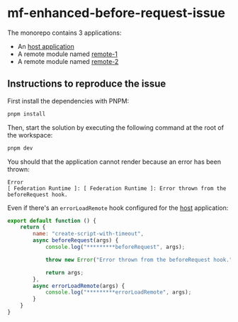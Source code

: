 # mf-enhanced-before-request-issue

The monorepo contains 3 applications:
- An [host application](./packages/host/)
- A remote module named [remote-1](./packages/remote-1/)
- A remote module named [remote-2](./packages/remote-2/)

## Instructions to reproduce the issue

First install the dependencies with PNPM:

```bash
pnpm install
```

Then, start the solution by executing the following command at the root of the workspace:

```bash
pnpm dev
```

You should that the application cannot render because an error has been thrown:

```
Error
[ Federation Runtime ]: [ Federation Runtime ]: Error thrown from the beforeRequest hook.
```

Even if there's an `errorLoadRemote` hook configured for the [host](./packages//host) application:

```js
export default function () {
    return {
        name: "create-script-with-timeout",
        async beforeRequest(args) {
            console.log("*********beforeRequest", args);

            throw new Error("Error thrown from the beforeRequest hook.");

            return args;
        },
        async errorLoadRemote(args) {
            console.log("*********errorLoadRemote", args);
        }
    }
}
```



